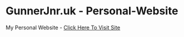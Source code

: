 # GunnerJnr.uk - Personal-Website

My Personal Website - [Click Here To Visit Site](https://gunnerjnr.uk/)
